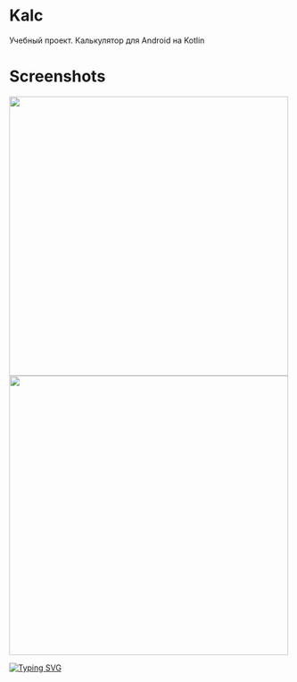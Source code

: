 # Kalc

Учебный проект. Калькулятор для Android на Kotlin


# Screenshots

<img src="https://gitlab.com/mr.kotik/kalc/-/raw/main/IMG/photo_2022-02-12_23-37-26.jpg" height="500"/>
<img src="https://gitlab.com/mr.kotik/kalc/-/raw/main/IMG/photo_2022-02-12_23-37-03.jpg" height="500"/>

[![Typing SVG](https://readme-typing-svg.herokuapp.com?color=%2336BCF7&lines=Mr.Kotik)](https://gitlab.com/mr.kotik)
